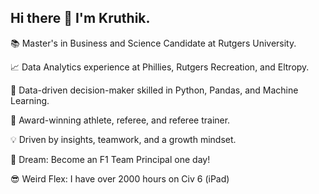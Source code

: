 ## Hi there 👋 I'm Kruthik. 


📚 Master's in Business and Science Candidate at Rutgers University.

📈 Data Analytics experience at Phillies, Rutgers Recreation, and Eltropy.

🤖 Data-driven decision-maker skilled in Python, Pandas, and Machine Learning.

🥇 Award-winning athlete, referee, and referee trainer.

💡 Driven by insights, teamwork, and a growth mindset.

🚀 Dream: Become an F1 Team Principal one day!

😎 Weird Flex: I have over 2000 hours on Civ 6 (iPad)

